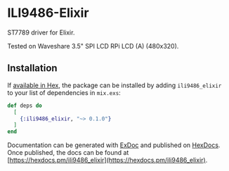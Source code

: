 # ILI9486-Elixir

ST7789 driver for Elixir.

Tested on Waveshare 3.5" SPI LCD RPi LCD (A) (480x320).

## Installation

If [available in Hex](https://hex.pm/docs/publish), the package can be installed
by adding `ili9486_elixir` to your list of dependencies in `mix.exs`:

```elixir
def deps do
  [
    {:ili9486_elixir, "~> 0.1.0"}
  ]
end
```

Documentation can be generated with [ExDoc](https://github.com/elixir-lang/ex_doc)
and published on [HexDocs](https://hexdocs.pm). Once published, the docs can
be found at [https://hexdocs.pm/ili9486_elixir](https://hexdocs.pm/ili9486_elixir).

